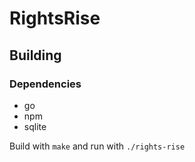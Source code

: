 # RightsRise

## Building

### Dependencies
- go
- npm
- sqlite

Build with `make` and run with `./rights-rise`
